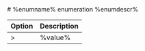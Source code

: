 <enum>
# %enumname% enumeration
%enumdescr%

| Option	   | Description|
|:-------------|:-------|
>|%value%      | %descr% |

</enum>
